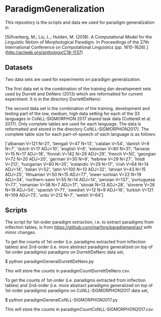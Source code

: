 # ParadigmGeneralization

This repository is the scripts and data we used for paradigm generalization in 

[Silfverberg, M.; Liu, L.; Hulden, M. (2018). A Computational Model for the Linguistic Notion of Morphological Paradigm. In Proceedings of the 27th International Conference on Computational Linguistics (pp. 1615-1626).] (http://aclweb.org/anthology/C18-1137)

## Datasets

Two data sets are used for experiments on paradigm generalization.

The first data set is the combination of the training dan development sets used by Durrett and DeNero (2013) which are reformatted for current experiment. It is in the directory DurrettDeNero/.

The second data set is the combination of the training, development and testing part of the low, medium, high data setting for each of the 33 languages in CoNLL-SIGMORPHON 2017 shared task data (Cotterell et al. 2017). Only complete tables are used for each language. The data is reformatted and stored in the directory CoNLL-SIGMORPHON2017/. The complete table size for each part-of-speech of each language is as follows:

['albanian V=121 N=21', 'bengali V=47 N=13', 'catalan V=54', 'danish V=9 N=7', 'dutch V=17 ADJ=10', 'english V=6', 'estonian V=80 N=31', 'faroese V=15 N=17 ADJ=18', 'finnish V=142 N=29 ADJ=29', 'french V=50', 'georgian V=72 N=20 ADJ=20', 'german V=30 N=9', 'hebrew V=29 N=27', 'hindi V=212', 'hungarian V=60 N=35', 'icelandic V=29 N=17', 'irish V=64 N=14 ADJ=14', 'italian V=52', 'latin V=100 N=13 ADJ=32', 'latvian V=43 N=15 ADJ=25', 'lithuanian V=50 N=15 ADJ=77', 'lower-sorbian V=22 N=19 ADJ=34', 'northern-sami V=55 N=14 ADJ=14', 'persian V=137', 'portuguese V=77', 'romanian V=38 N=7 ADJ=17', 'slovak N=13 ADJ=28', 'slovene V=26 N=19 ADJ=54', 'spanish V=71', 'swedish V=12 N=9 ADJ=16', 'turkish V=121 N=109 ADJ=73', 'urdu V=212 N=7', 'welsh V=64']

## Scripts

The script for 1st-order paradigm extraction, i.e. to extract paradigms from inflection tables, is from https://github.com/marfors/paradigmextract with minor changes.

To get the counts of 1st-order (i.e. paradigms extracted from inflection tables) and 2nd-order (i.e. more abstract paradigms generalized on top of 1st-order paradigms) paradigms on DurrettDeNero data set,

$ python paradigmGeneralDurrettDeNero.py

This will store the counts in paradigmCountDurrettDeNero.csv.



To get the counts of 1st-order (i.e. paradigms extracted from inflection tables) and 2nd-order (i.e. more abstract paradigms generalized on top of 1st-order paradigms) paradigms on CoNLL-SIGMORPHON2017 data set,

$ python paradigmGeneralCoNLL-SIGMORPHON2017.py

This will store the counts in paradigmCountCoNLL-SIGMORPHON2017.csv.


